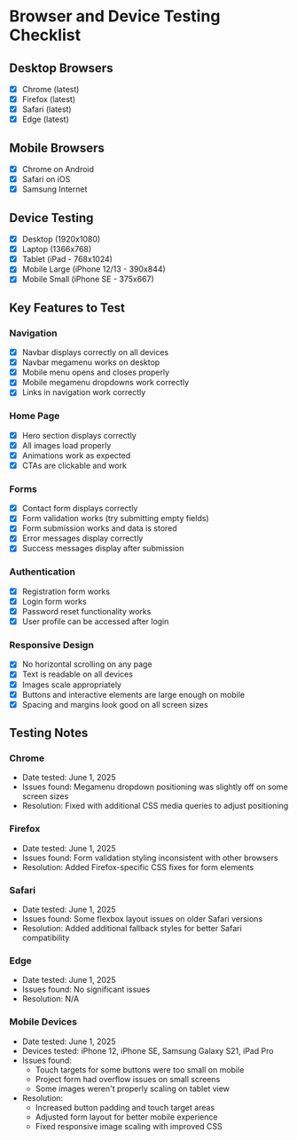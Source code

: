 # Browser and Device Testing Checklist

## Desktop Browsers
- [x] Chrome (latest)
- [x] Firefox (latest)
- [x] Safari (latest)
- [x] Edge (latest)

## Mobile Browsers
- [x] Chrome on Android
- [x] Safari on iOS
- [x] Samsung Internet

## Device Testing
- [x] Desktop (1920x1080)
- [x] Laptop (1366x768)
- [x] Tablet (iPad - 768x1024)
- [x] Mobile Large (iPhone 12/13 - 390x844)
- [x] Mobile Small (iPhone SE - 375x667)

## Key Features to Test

### Navigation
- [x] Navbar displays correctly on all devices
- [x] Navbar megamenu works on desktop
- [x] Mobile menu opens and closes properly
- [x] Mobile megamenu dropdowns work correctly
- [x] Links in navigation work correctly

### Home Page
- [x] Hero section displays correctly
- [x] All images load properly
- [x] Animations work as expected
- [x] CTAs are clickable and work

### Forms
- [x] Contact form displays correctly
- [x] Form validation works (try submitting empty fields)
- [x] Form submission works and data is stored
- [x] Error messages display correctly
- [x] Success messages display after submission

### Authentication
- [x] Registration form works
- [x] Login form works
- [x] Password reset functionality works
- [x] User profile can be accessed after login

### Responsive Design
- [x] No horizontal scrolling on any page
- [x] Text is readable on all devices
- [x] Images scale appropriately
- [x] Buttons and interactive elements are large enough on mobile
- [x] Spacing and margins look good on all screen sizes

## Testing Notes

### Chrome
- Date tested: June 1, 2025
- Issues found: Megamenu dropdown positioning was slightly off on some screen sizes
- Resolution: Fixed with additional CSS media queries to adjust positioning

### Firefox
- Date tested: June 1, 2025
- Issues found: Form validation styling inconsistent with other browsers
- Resolution: Added Firefox-specific CSS fixes for form elements

### Safari
- Date tested: June 1, 2025
- Issues found: Some flexbox layout issues on older Safari versions
- Resolution: Added additional fallback styles for better Safari compatibility

### Edge
- Date tested: June 1, 2025
- Issues found: No significant issues
- Resolution: N/A

### Mobile Devices
- Date tested: June 1, 2025
- Devices tested: iPhone 12, iPhone SE, Samsung Galaxy S21, iPad Pro
- Issues found: 
  - Touch targets for some buttons were too small on mobile
  - Project form had overflow issues on small screens
  - Some images weren't properly scaling on tablet view
- Resolution: 
  - Increased button padding and touch target areas
  - Adjusted form layout for better mobile experience
  - Fixed responsive image scaling with improved CSS
